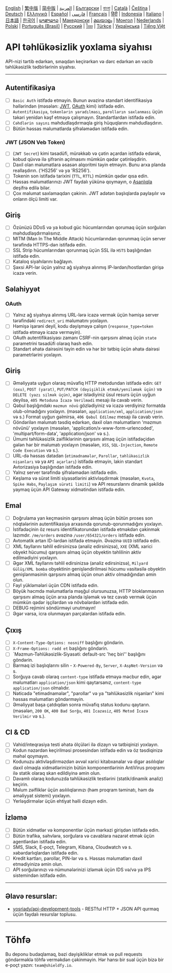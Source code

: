 [English](./README.md) | [繁中版](./README-tw.md) | [简中版](./README-zh.md) | [العربية](./README-ar.md) | [Български](./README-bg.md) | [বাংলা](./README-bn.md) | [Català](./README-ca.md) | [Čeština](./README-cs.md) | [Deutsch](./README-de.md) | [Ελληνικά](./README-el.md) | [Español](./README-es.md) | [فارسی](./README-fa.md) | [Français](./README-fr.md) | [हिंदी](./README-hi.md) | [Indonesia](./README-id.md) | [Italiano](./README-it.md) | [日本語](./README-ja.md) | [한국어](./README-ko.md) | [ພາສາລາວ](./README-lo.md) | [Македонски](./README-mk.md) | [മലയാളം](./README-ml.md) | [Монгол](./README-mn.md) | [Nederlands](./README-nl.md) | [Polski](./README-pl.md) | [Português (Brasil)](./README-pt_BR.md) | [Русский](./README-ru.md) | [ไทย](./README-th.md) | [Türkçe](./README-tr.md) | [Українська](./README-uk.md) | [Tiếng Việt](./README-vi.md)

# API təhlükəsizlik yoxlama siyahısı

API-nizi tərtib edərkən, sınaqdan keçirərkən və dərc edərkən ən vacib təhlükəsizlik tədbirlərinin siyahısı.

---

## Autentifikasiya

- [ ] `Basic Auth` istifadə etməyin. Bunun əvəzinə standart identifikasiya həllərindən (məsələn: [JWT](https://jwt.io/), [OAuth](https://oauth.net/) kimi) istifadə edin.
- [ ] `Autentifikasiya`, `tokenlərin yaradılması`, `parolların saxlanması` üçün təkəri yenidən kəşf etməyə çalışmayın. Standartlardan istifadə edin.
- [ ] `Cəhdlərin sayını` məhdudlaşdırmaqla giriş hüquqlarını məhdudlaşdırın.
- [ ] Bütün həssas məlumatlarda şifrələmədən istifadə edin.

### JWT (JSON Veb Token)

- [ ] (`JWT Secret`) kimi təsadüfi, mürəkkəb və çətin açardan istifadə edərək, kobud qüvvə ilə şifrənin açılmasını mümkün qədər çətinləşdirin.
- [ ] Daxil olan məlumatlara əsasən alqoritmi təyin etməyin. Bunu arxa planda reallaşdırın. ('HS256' və ya 'RS256').
- [ ] Tokenin son istifadə tarixini (`TTL`, `RTTL`) mümkün qədər qısa edin.
- [ ] Həssas məlumatlarınızı JWT faydalı yükünə qoymayın, o [Asanlıqla](https://jwt.io/#debugger-io) deşifrə edilə bilər.
- [ ] Çox məlumat saxlamaqdan çəkinin. JWT adətən başlıqlarda paylaşılır və onların ölçü limiti var.

## Giriş

- [ ] Özünüzü DDoS və ya kobud güc hücumlarından qorumaq üçün sorğuları məhdudlaşdırmalısınız.
- [ ] MITM (Man In The Middle Attack) hücumlarından qorunmaq üçün server tərəfində HTTPS-dən istifadə edin.
- [ ] SSL Strip hücumlarından qorunmaq üçün SSL ilə `HSTS` başlığından istifadə edin.
- [ ] Kataloq siyahılarını bağlayın.
- [ ] Şəxsi API-lər üçün yalnız ağ siyahıya alınmış IP-lərdən/hostlardan girişə icazə verin.

## Səlahiyyət

### OAuth

- [ ] Yalnız ağ siyahıya alınmış URL-lərə icazə vermək üçün həmişə server tərəfindəki `redirect_uri` məlumatını yoxlayın.
- [ ] Həmişə işarəni deyil, kodu dəyişməyə çalışın (`response_type=token` istifadə etməyə icazə verməyin).
- [ ] OAuth autentifikasiyası zamanı CSRF-nin qarşısını almaq üçün `state` parametrini təsadüfi olaraq hash edin.
- [ ] Standart əhatə dairəsini təyin edin və hər bir tətbiq üçün əhatə dairəsi parametrlərini yoxlayın.

## Giriş

- [ ] Əməliyyata uyğun olaraq müvafiq HTTP metodundan istifadə edin: `GET (oxu)`, `POST (yarat)`, `PUT/PATCH (dəyişiklik etmək/yeniləmək üçün)` və `DELETE (yazı silmək üçün)`, əgər istədiyiniz üsul resurs üçün uyğun deyilsə, `405 Metoduna İcazə Verilmədi` mesajı ilə cavab verin.
- [ ] Qəbul başlığındakı `məzmun növü` gözlədiyiniz və icazə verdiyiniz formatda olub-olmadığını yoxlayın. (məsələn, `application/xml`, `application/json` və s.) Format uyğun gəlmirsə, `406 Qəbul Edilməz` mesajı ilə cavab verin.
- [ ] Göndərilən məlumatı təsdiq edərkən, daxil olan məlumatların 'məzmun növünü' yoxlayın (məsələn, 'application/x-www-form-urlencoded', 'multipart/form-data', 'application/json' və s.).
- [ ] Ümumi təhlükəsizlik zəifliklərinin qarşısını almaq üçün istifadəçidən gələn hər bir məlumatı yoxlayın (məsələn, `XSS`, `SQL-Injection`, `Remote Code Execution` və s.).
- [ ] URL-də həssas datadan (`etimadnamələr`, `Parollar`, `təhlükəsizlik nişanları` və ya `API açarları`) istifadə etməyin, lakin standart Avtorizasiya başlığından istifadə edin.
- [ ] Yalnız server tərəfində şifrələmədən istifadə edin.
- [ ] Keşləmə və sürət limiti siyasətlərini aktivləşdirmək (məsələn, `Kvota`, `Spike Həbs`, `Paylaşım sürəti limiti`) və API resurslarını dinamik şəkildə yaymaq üçün API Gateway xidmətindən istifadə edin.

## Emal

- [ ] Doğrulama yan keçməsinin qarşısını almaq üçün bütün proses son nöqtələrinin autentifikasiya arxasında qorunub-qorunmadığını yoxlayın.
- [ ] İstifadəçinin öz resurs identifikatorundan istifadə etməkdən çəkinmək lazımdır. `/me/orders` əvəzinə `/user/654321/orders` istifadə edin.
- [ ] Avtomatik artan ID-lərdən istifadə etməyin. Əvəzinə `UUID` istifadə edin.
- [ ] XML fayllarını təhlil edirsinizsə (analiz edirsinizsə), `XXE` (XML xarici obyekt hücumu) qarşısını almaq üçün obyektin təhlilinin aktiv edilmədiyini yoxlayın.
- [ ] Əgər XML fayllarını təhlil edirsinizsə (analiz edirsinizsə), `Milyard Gülüş/XML bomba` obyektinin genişləndirilməsi hücumu vasitəsilə obyektin genişlənməsinin qarşısını almaq üçün onun aktiv olmadığından əmin olun.
- [ ] Fayl yükləmələri üçün CDN istifadə edin.
- [ ] Böyük həcmdə məlumatlarla məşğul olursunuzsa, HTTP bloklanmasının qarşısını almaq üçün arxa planda işləmək və tez cavab vermək üçün mümkün qədər işçilərdən və növbələrdən istifadə edin.
- [ ] DEBUG rejimini söndürməyi unutmayın!
- [ ] Əgər varsa, icra olunmayan parçalardan istifadə edin.

## Çıxış

- [ ] `X-Content-Type-Options: nosniff` başlığını göndərin.
- [ ] `X-Frame-Options: rədd et` başlığını göndərin.
- [ ] `Məzmun-Təhlükəsizlik-Siyasəti: default-src 'heç biri'' başlığını göndərin.
- [ ] Barmaq izi başlıqlarını silin - `X-Powered-By`, `Server`, `X-AspNet-Version` və s.
- [ ] Sorğuya cavab olaraq `content-type` istifadə etməyə məcbur edin, əgər məlumatları `application/json` kimi qaytarsanız, `content-type` `application/json` olmalıdır.
- [ ] Nəticədə "etimadnamələr", "parollar" və ya "təhlükəsizlik nişanları" kimi həssas məlumatları göndərməyin.
- [ ] Əməliyyat başa çatdıqdan sonra müvafiq status kodunu qaytarın. (məsələn, `200 OK`, `400 Bad Sorğu`, `401 İcazəsiz`, `405 Metod İcazə Verilmir` və s.).

## CI & CD

- [ ] Vahid/inteqrasiya testi əhatə ölçüləri ilə dizayn və tətbiqinizi yoxlayın.
- [ ] Kodun nəzərdən keçirilməsi prosesindən istifadə edin və öz təsdiqinizə məhəl qoymayın.
- [ ] Kodunuzu aktivləşdirməzdən əvvəl xarici kitabxanalar və digər asılılıqlar daxil olmaqla xidmətlərinizin bütün komponentlərinin AntiVirus proqramı ilə statik olaraq skan edildiyinə əmin olun.
- [ ] Davamlı olaraq kodunuzda təhlükəsizlik testlərini (statik/dinamik analiz) keçirin.
- [ ] Məlum zəifliklər üçün asılılıqlarınızı (həm proqram təminatı, həm də əməliyyat sistemi) yoxlayın.
- [ ] Yerləşdirmələr üçün ehtiyat həlli dizayn edin.

## İzləmə

- [ ] Bütün xidmətlər və komponentlər üçün mərkəzi girişdən istifadə edin.
- [ ] Bütün trafikə, səhvlərə, sorğulara və cavablara nəzarət etmək üçün agentlərdən istifadə edin.
- [ ] SMS, Slack, E-poçt, Telegram, Kibana, Cloudwatch və s. xəbərdarlıqlardan istifadə edin.
- [ ] Kredit kartları, parollar, PIN-lər və s. Həssas məlumatları daxil etmədiyinizə əmin olun.
- [ ] API sorğularınızı və nümunələrinizi izləmək üçün IDS və/və ya IPS sistemindən istifadə edin.

---

## Əlavə resurslar:

- [yosriady/api-development-tools](https://github.com/yosriady/api-development-tools) - RESTful HTTP + JSON API qurmaq üçün faydalı resurslar toplusu.

---

# Töhfə

Bu deponu budaqlamaq, bəzi dəyişikliklər etmək və pull requests göndərməklə töhfə verməkdən çəkinməyin. Hər hansı bir sual üçün bizə bir e-poçt yazın: `team@shieldfy.io`.
